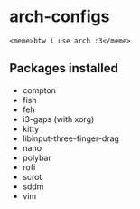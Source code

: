 # arch-configs
`<meme>btw i use arch :3</meme>`

## Packages installed
- compton
- fish
- feh
- i3-gaps (with xorg)
- kitty
- libinput-three-finger-drag
- nano
- polybar
- rofi
- scrot
- sddm
- vim
